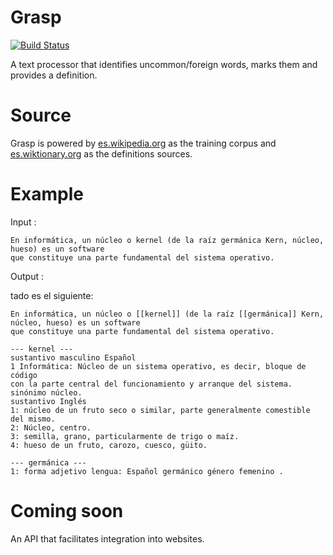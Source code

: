 # Grasp
[![Build Status](https://travis-ci.org/evalvarez12/Simple-Lexicon.svg?branch=master)](https://travis-ci.org/evalvarez12/grasp)


A text processor that identifies uncommon/foreign words, marks them and provides a definition.

Source
==========
Grasp is powered by [es.wikipedia.org](https://es.wikipedia.org/wiki/Wikipedia:Portada) as the training corpus and [es.wiktionary.org](https://es.wiktionary.org/wiki/Wikcionario:Portada) as the definitions sources.

Example
===========

Input :


	En informática, un núcleo o kernel (de la raíz germánica Kern, núcleo, hueso) es un software
	que constituye una parte fundamental del sistema operativo.

Output :

tado es el siguiente:

	En informática, un núcleo o [[kernel]] (de la raíz [[germánica]] Kern, núcleo, hueso) es un software
	que constituye una parte fundamental del sistema operativo.

	--- kernel ---
	sustantivo masculino Español
	1 Informática: Núcleo de un sistema operativo, es decir, bloque de código
	con la parte central del funcionamiento y arranque del sistema.
	sinónimo núcleo.
	sustantivo Inglés
	1: núcleo de un fruto seco o similar, parte generalmente comestible del mismo.
	2: Núcleo, centro.
	3: semilla, grano, particularmente de trigo o maíz.
	4: hueso de un fruto, carozo, cuesco, güito.

	--- germánica ---
	1: forma adjetivo lengua: Español germánico género femenino .

Coming soon
============
An API that facilitates integration into websites.
